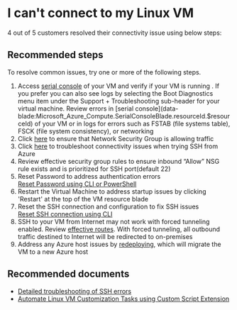 ﻿<properties  
    pageTitle="I can't connect to my Linux VM"
    description="I can't connect to my Linux VM"
    service="microsoft.compute"
    resource="virtualmachines"
    authors="ScottAzure"
    displayOrder="2"
    selfHelpType="resource"
    supportTopicIds="32511135,32547978,32547979,32411835,32615531"
    resourceTags="linux,redhat,Ubuntu"
    productPesIds="15571,16342,16065,15797,16454,16470"
    cloudEnvironments="public"
/>

# I can't connect to my Linux VM

4 out of 5 customers resolved their connectivity issue using below steps:<br>

## **Recommended steps**
 To resolve common issues, try one or more of the following steps.

 1. Access [serial console](data-blade:Microsoft_Azure_Compute.SerialConsoleBlade.resourceId.$resourceId) of your VM  and verify if your VM is running . If you prefer you can also see logs by selecting the Boot Diagnostics menu item under the Support + Troubleshooting sub-header for your virtual machine. Review errors in [serial console](data-blade:Microsoft_Azure_Compute.SerialConsoleBlade.resourceId.$resourceId) of your VM  or in logs for errors such as FSTAB (file systems table), FSCK (file system consistency), or networking
 2. Click [here](data-blade:microsoft_azure_network.verifyipflowblade.vmId.$resourceId) to ensure that Network Security Group is allowing traffic
 3. Click [here](data-blade:microsoft_azure_network.NetworkWatcherConnectivityBlade.id.$resourceId) to troubleshoot connectivity issues when trying SSH from Azure
 4. Review effective security group rules to ensure inbound “Allow” NSG rule exists and is prioritized for SSH port(default 22)
 5. Reset Password to address authentication errors <br>
 [Reset Password using CLI or PowerShell](http://aka.ms/resetarmpass)
 6. Restart the Virtual Machine to address startup issues by clicking 'Restart' at the top of the VM resource blade
 7. Reset the SSH connection and configuration to fix SSH issues <br>
 [Reset SSH connection using CLI](http://aka.ms/resetarmssh)
 8. SSH to your VM from Internet may not work with forced tunneling enabled. Review [effective routes](data-blade:Microsoft_Azure_Network.EffectiveRoutesBlade.id.$resourceId). With forced tunneling, all outbound traffic destined to Internet will be redirected to on-premises
 9. Address any Azure host issues by [redeploying](data-blade:Microsoft_Azure_Compute.VirtualMachineRedeployViewModel.id.$resourceId), which will migrate the VM to a new Azure host

## **Recommended documents**

* [Detailed troubleshooting of SSH errors](https://azure.microsoft.com/documentation/articles/virtual-machines-troubleshoot-ssh-connections/#detailed-troubleshooting-of-ssh-errors) <br>
* [Automate Linux VM Customization Tasks using Custom Script Extension](https://azure.microsoft.com/blog/automate-linux-vm-customization-tasks-using-customscript-extension/)
